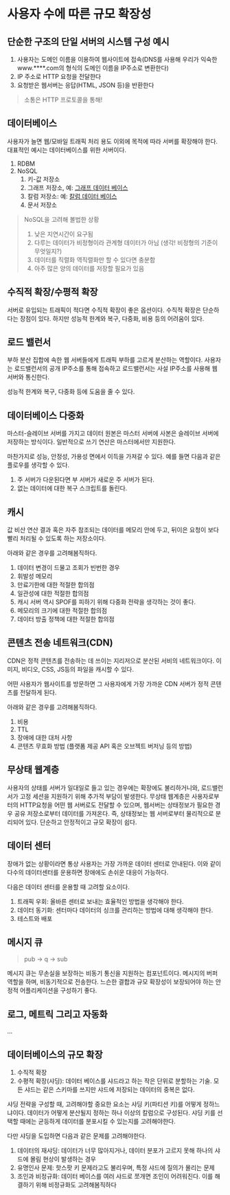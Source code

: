 사용자 수에 따른 규모 확장성
=

단순한 구조의 단일 서버의 시스템 구성 예시
-
1. 사용자는 도메인 이름을 이용하여 웹사이트에 접속(DNS를 사용해 우리가 익숙한 www.****.com의 형식의 도메인 이름을 IP주소로 변환한다)
2. IP 주소로 HTTP 요청을 전달한다
3. 요청받은 웹서버는 응답(HTML, JSON 등)을 반환한다

> 소통은 HTTP 프로토콜을 통해!

데이터베이스
-
사용자가 늘면 웹/모바일 트래픽 처리 용도 이외에 목적에 따라 서버를 확장해야 한다.
대표적인 예시는 데이터베이스를 위한 서버이다.

1. RDBM
2. NoSQL
   1. 키-값 저장소
   2. 그래프 저장소, 예: [그래프 데이터 베이스](https://bitnine.tistory.com/509?category=910749)
   3. 칼럼 저장소: 예: [칼럼 데이터 베이스](https://appmaster.io/ko/glossary/kalreomhyeong-jeojangso)
   4. 문서 저장소

> NoSQL을 고려해 볼법한 상황
> 1. 낮은 지연시간이 요구됨
> 2. 다루는 데이터가 비정형이라 관계형 데이터가 아님 (생각! 비정형의 기준이 무엇일지?)
> 3. 데이터를 직렬화 역직렬화만 할 수 있다면 충분함
> 4. 아주 많은 양의 데이터를 저장할 필요가 있음

수직적 확장/수평적 확장
-
서버로 유입되는 트래픽이 적다면 수직적 확장이 좋은 옵션이다.
수직적 확장은 단순하다는 장점이 있다.
하지만 성능적 한계와 복구, 다중화, 비용 등의 어려움이 있다.

로드 밸런서
-
부하 분산 집합에 속한 웹 서버들에게 트래픽 부하를 고르게 분산하는 역할이다.
사용자는 로드밸런서의 공개 IP주소를 통해 접속하고 로드밸런서는 사설 IP주소를 사용해 웹 서버와 통신한다.

성능적 한계와 복구, 다중화 등에 도움을 줄 수 있다.

데이터베이스 다중화
-
마스터-슬레이브 서버를 가지고 데이터 원본은 마스터 서버에 사본은 슬레이브 서버에 저장하는 방식이다.
일반적으로 쓰기 연산은 마스터에서만 지원한다. 

마찬가지로 성능, 안정성, 가용성 면에서 이득을 가져갈 수 있다.
예를 들면 다음과 같은 플로우를 생각할 수 있다.

1. 주 서버가 다운된다면 부 서버가 새로운 주 서버가 된다.
2. 없는 데이터에 대한 복구 스크립트를 돌린다.

캐시
-
값 비산 연산 결과 혹은 자주 참조되는 데이터를 메모리 안에 두고, 뒤이은 요청이 보다 빨리 처리될 수 있도록 하는 저장소이다.

아래와 같은 경우를 고려해봄직하다.

1. 데이터 변경이 드물고 조회가 빈번한 경우
2. 휘발성 메모리
3. 만료기한에 대한 적절한 합의점
4. 일관성에 대한 적절한 합의점
5. 캐시 서버 역시 SPOF를 피하기 위해 다중화 전략을 생각하는 것이 좋다.
6. 메모리의 크기에 대한 적절한 합의점
7. 데이터 방출 정책에 대한 적절한 합의점

콘텐츠 전송 네트워크(CDN)
-
CDN은 정적 콘텐츠를 전송하는 데 쓰이는 지리저으로 분산된 서비의 네트워크이다.
이미지, 비디오, CSS, JS등의 파일을 캐시할 수 있다.

어떤 사용자가 웹사이트를 방문하면 그 사용자에게 가장 가까운 CDN 서버가 정적 콘텐츠를 전달하게 된다.

아래와 같은 경우를 고려해봄직하다.

1. 비용
2. TTL
3. 장애에 대한 대처 사항
4. 콘텐츠 무효화 방법 (플랫폼 제공 API 혹은 오브젝트 버저닝 등의 방법)


무상태 웹계층
-
사용자의 상태를 서버가 일대일로 들고 있는 경우에는 확장에도 불리하거니와, 로드밸런서가 고정 세션을 지원하기 위해 추가적 부담이 발생한다.
무상태 웹계층은 사용자로부터의 HTTP요청을 어떤 웹 서버로도 전달할 수 있으며, 웹서버는 상태정보가 필요한 경우 공유 저장소로부터 데이터를 가져온다.
즉, 상태정보는 웹 서버로부터 물리적으로 분리되어 있다. 단순하고 안정적이고 규모 확장이 쉽다.

데이터 센터
-
장애가 없는 상황이라면 통상 사용자는 가장 가까운 데이터 센터로 안내된다.
이와 같이 다수의 데이터센터를 운용하면 장애에도 손쉬운 대응이 가능하다.

다음은 데이터 센터를 운용할 때 고려할 요소이다.

1. 트래픽 우회: 올바른 센터로 보내는 효율적인 방법을 생각해야 한다.
2. 데이터 동기화: 센터마다 데이터의 싱크를 관리하는 방법에 대해 생각해야 한다.
3. 테스트와 배포

메시지 큐
-

> pub -> q -> sub

메시지 큐는 무손실을 보장하는 비동기 통신을 지원하는 컴포넌트이다.
메시지의 버퍼 역할을 하며, 비동기적으로 전송한다.
느슨한 결합과 규모 확장성이 보장되어야 하는 안정적 어플리케이션을 구성하기 좋다.

로그, 메트릭 그리고 자동화
-
...

데이터베이스의 규모 확장
-

1. 수직적 확장
2. 수평적 확장(샤딩): 데이터 베이스를 샤드라고 하는 작은 단위로 분할하는 기술. 모든 샤드는 같은 스키마를 쓰지만 샤드에 저장되는 데이터의 중복은 없다.

샤딩 전략을 구성할 때, 고려해야할 중요한 요소는 샤딩 키(파티션 키)를 어떻게 정하느냐이다.
데이터가 어떻게 분산될지 정하는 하나 이상의 칼럼으로 구성된다.
샤딩 키를 선택할 때에는 균등하게 데이터를 분포시킬 수 있는지를 고려해야한다.

다만 샤딩을 도입하면 다음과 같은 문제를 고려해야한다.

1. 데이터의 재샤딩: 데이터가 너무 많아지거나, 데이터 분포가 고르지 못해 하나의 샤드에 몰림 현상이 발생하는 경우
2. 유명인사 문제: 핫스팟 키 문제라고도 불리우며, 특정 샤드에 질의가 몰리는 문제
3. 조인과 비정규화: 데이터 베이스를 여러 샤드로 쪼개면 조인이 어려워진다. 이를 해결하기 위해 비정규화도 고려해봄직하다
